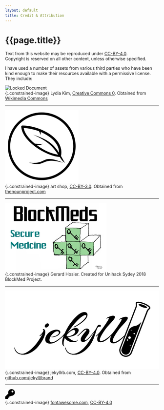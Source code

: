 ```yaml
---
layout: default
title: Credit & Attribution
---
```


# {{page.title}}

Text from this website may be reproduced under [CC-BY-4.0](https://creativecommons.org/licenses/by/4.0/).  
Copyright is reserved on all other content, unless otherwise specified.

I have used a number of assets from various third parties who have been kind enough to make their resources available with a permissive license.  
They include:

![Locked Document](https://upload.wikimedia.org/wikipedia/commons/c/c9/Locked_document.png)  
{:.constrained-image}
 Lydia Kim, [Creative Commons 0](https://creativecommons.org/publicdomain/zero/1.0/deed.en). Obtained from [Wikimedia Commons](https://commons.wikimedia.org/wiki/File:Locked_document.png)

<hr>

![Quill Icon](/assets/img/defaultpost.png)  
{:.constrained-image}
art shop, [CC-BY-3.0](https://creativecommons.org/licenses/by/3.0/us/legalcode). Obtained from [thenounproject.com](https://thenounproject.com/search/?q=quill&creator=2033413&i=1182188)

<hr>

![BlockMed](/assets/img/blockMed.jpg)  
{:.constrained-image}
Gerard Hosier. Created for Unihack Sydey 2018 BlockMed Project.

<hr>

![Jekyll](/assets/img/jekyll.png)  
{:.constrained-image}
jekyllrb.com, [CC-BY-4.0](http://choosealicense.com/licenses/cc-by-4.0/). Obtained from [github.com/jekyll/brand](https://github.com/jekyll/brand)

<hr>

![Key](/assets/img/key.png)  
{:.constrained-image}
[fontawesome.com](https://www.fontawesome.com), [CC-BY-4.0](https://creativecommons.org/licenses/by/4.0/deed.en)

